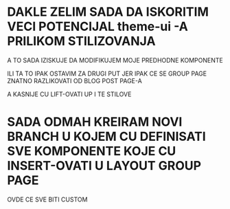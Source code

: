 # DAKLE ZELIM SADA DA ISKORITIM VECI POTENCIJAL theme-ui -A PRILIKOM STILIZOVANJA

A TO SADA IZISKUJE DA MODIFIKUJEM MOJE PREDHODNE KOMPONENTE

ILI TA TO IPAK OSTAVIM ZA DRUGI PUT JER IPAK CE SE GROUP PAGE ZNATNO RAZLIKOVATI OD BLOG POST PAGE-A

A KASNIJE CU LIFT-OVATI UP I TE STILOVE

# SADA ODMAH KREIRAM NOVI BRANCH U KOJEM CU DEFINISATI SVE KOMPONENTE KOJE CU INSERT-OVATI U LAYOUT GROUP PAGE

OVDE CE SVE BITI CUSTOM
